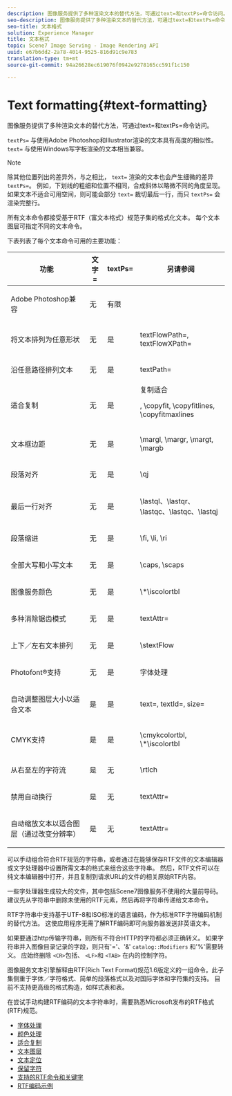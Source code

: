 ```yaml
---
description: 图像服务提供了多种渲染文本的替代方法，可通过text=和textPs=命令访问。
seo-description: 图像服务提供了多种渲染文本的替代方法，可通过text=和textPs=命令访问。
seo-title: 文本格式
solution: Experience Manager
title: 文本格式
topic: Scene7 Image Serving - Image Rendering API
uuid: e67b6dd2-2a78-4014-9525-816d91c9e783
translation-type: tm+mt
source-git-commit: 94a26628ec619076f0942e9278165cc591f1c150

---
```



# Text formatting{#text-formatting}

图像服务提供了多种渲染文本的替代方法，可通过text=和textPs=命令访问。

`textPs=` 与使用Adobe Photoshop和Illustrator渲染的文本具有高度的相似性。 `text=` 与使用Windows写字板渲染的文本相当兼容。

>[!NOTE]
>
>除其他位置列出的差异外，与之相比， `text=` 渲染的文本也会产生细微的差异 `textPs=`。 例如，下划线的粗细和位置不相同，合成斜体以略微不同的角度呈现。 如果文本不适合可用空间，则可能会部分 `text=` 裁切最后一行，而只 `textPs=` 会渲染完整行。

所有文本命令都接受基于RTF（富文本格式）规范子集的格式化文本。 每个文本图层可指定不同的文本命令。

下表列表了每个文本命令可用的主要功能：

<table id="table_9C41CBDA94C24805B538E5049B0137C6"> 
 <thead> 
  <tr> 
   <th class="entry"> <b> 功能</b> </th> 
   <th class="entry"> <b> 文字=</b> </th> 
   <th class="entry"> <b> textPs=</b> </th> 
   <th class="entry"> <b> 另请参阅</b> </th> 
  </tr> 
 </thead>
 <tbody> 
  <tr> 
   <td> <p> Adobe Photoshop兼容 </p> </td> 
   <td> <p> 无 </p> </td> 
   <td> <p> 有限 </p> </td> 
   <td> <p> </p> </td> 
  </tr> 
  <tr> 
   <td> <p>将文本排列为任意形状 </p> </td> 
   <td> <p>无 </p> </td> 
   <td> <p>是 </p> </td> 
   <td> <p>textFlowPath=, textFlowXPath= </p> </td> 
  </tr> 
  <tr> 
   <td> <p>沿任意路径排列文本 </p> </td> 
   <td> <p>无 </p> </td> 
   <td> <p>是 </p> </td> 
   <td> <p>textPath= </p> </td> 
  </tr> 
  <tr> 
   <td> <p>适合复制 </p> </td> 
   <td> <p>无 </p> </td> 
   <td> <p>是 </p> </td> 
   <td> 复制适合 <p>, \copyfit, \copyfitlines, \copyfitmaxlines </p> </td> 
  </tr> 
  <tr> 
   <td> <p>文本框边距 </p> </td> 
   <td> <p>无 </p> </td> 
   <td> <p>是 </p> </td> 
   <td> <p>\margl, \margr, \margt, \margb </p> </td> 
  </tr> 
  <tr> 
   <td> <p>段落对齐 </p> </td> 
   <td> <p>无 </p> </td> 
   <td> <p>是 </p> </td> 
   <td> <p>\qj </p> </td> 
  </tr> 
  <tr> 
   <td> <p>最后一行对齐 </p> </td> 
   <td> <p>无 </p> </td> 
   <td> <p>是 </p> </td> 
   <td> <p>\lastql、\lastqr、\lastqc、\lastqc、\lastqj </p> </td> 
  </tr> 
  <tr> 
   <td> <p>段落缩进 </p> </td> 
   <td> <p>无 </p> </td> 
   <td> <p>是 </p> </td> 
   <td> <p>\fi, \li, \ri </p> </td> 
  </tr> 
  <tr> 
   <td> <p>全部大写和小写文本 </p> </td> 
   <td> <p>无 </p> </td> 
   <td> <p>是 </p> </td> 
   <td> <p>\caps, \scaps </p> </td> 
  </tr> 
  <tr> 
   <td> <p>图像服务颜色 </p> </td> 
   <td> <p>无 </p> </td> 
   <td> <p>是 </p> </td> 
   <td> <p>\*\iscolortbl </p> </td> 
  </tr> 
  <tr> 
   <td> <p>多种消除锯齿模式 </p> </td> 
   <td> <p>无 </p> </td> 
   <td> <p>是 </p> </td> 
   <td> <p>textAttr= </p> </td> 
  </tr> 
  <tr> 
   <td> <p>上下／左右文本排列 </p> </td> 
   <td> <p>无 </p> </td> 
   <td> <p>是 </p> </td> 
   <td> <p>\stextFlow </p> </td> 
  </tr> 
  <tr> 
   <td> <p>Photofont®支持 </p> </td> 
   <td> <p>无 </p> </td> 
   <td> <p>是 </p> </td> 
   <td> 字体处理 </td> 
  </tr> 
  <tr> 
   <td> <p>自动调整图层大小以适合文本 </p> </td> 
   <td> <p>是 </p> </td> 
   <td> <p>是 </p> </td> 
   <td> <p>text=, textId=, size= </p> </td> 
  </tr> 
  <tr> 
   <td> <p>CMYK支持 </p> </td> 
   <td> <p>是 </p> </td> 
   <td> <p>是 </p> </td> 
   <td> <p>\cmykcolortbl, \*\iscolortbl </p> </td> 
  </tr> 
  <tr> 
   <td> <p>从右至左的字符流 </p> </td> 
   <td> <p>是 </p> </td> 
   <td> <p>无 </p> </td> 
   <td> <p>\rtlch </p> </td> 
  </tr> 
  <tr> 
   <td> <p>禁用自动换行 </p> </td> 
   <td> <p>是 </p> </td> 
   <td> <p>无 </p> </td> 
   <td> <p>textAttr= </p> </td> 
  </tr> 
  <tr> 
   <td> <p>自动缩放文本以适合图层（通过改变分辨率） </p> </td> 
   <td> <p>是 </p> </td> 
   <td> <p>无 </p> </td> 
   <td> <p>textAttr= </p> </td> 
  </tr> 
 </tbody> 
</table>

可以手动组合符合RTF规范的字符串，或者通过在能够保存RTF文件的文本编辑器或文字处理器中设置所需文本的格式来组合这些字符串。 然后，RTF文件可以在纯文本编辑器中打开，并且复制到请求URL的文件的相关原始RTF内容。

一些字处理器生成较大的文件，其中包括Scene7图像服务不使用的大量前导码。 建议先从字符串中删除未使用的RTF元素，然后再将字符串传递给文本命令。

RTF字符串中支持基于UTF-8和ISO标准的语言编码，作为标准RTF字符编码机制的替代方法。 这使应用程序无需了解RTF编码即可向服务器发送非英语文本。

如果要通过http传输字符串，则所有不符合HTTP的字符都必须正确转义。 如果字符串并入图像目录记录的字段，则只有&#39;=&#39;、&#39;&amp;&#39; `catalog::Modifiers` 和&#39;%&#39;需要转义。 应始终删除 `<CR>`包括、 `<LF>`和 `<TAB>` 在内的控制字符。

图像服务文本引擎解释由RTF(Rich Text Format)规范1.6版定义的一组命令。此子集侧重于字体／字符格式、简单的段落格式以及对国际字体和字符集的支持。 目前不支持更高级的格式构造，如样式表和表。

在尝试手动构建RTF编码的文本字符串时，需要熟悉Microsoft发布的RTF格式(RTF)规范。

* [字体处理](r-font-handling.md)
* [颜色处理](r-color-handling.md)
* [适合复制](r-copy-fitting.md)
* [文本图层](r-text-layers.md)
* [文本定位](r-text-positioning.md)
* [保留字符](r-reserved-characters.md)
* [支持的RTF命令和关键字](c-supported-rtf-commands-and-keywords/c-supported-rtf-commands-and-keywords.md)
* [RTF编码示例](r-rtf-encoding-examples.md)
